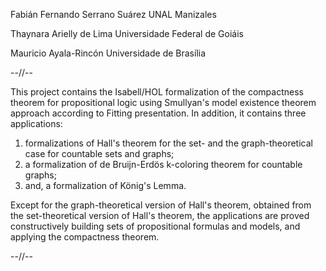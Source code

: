Fabián Fernando Serrano Suárez  UNAL Manizales

Thaynara Arielly de Lima Universidade Federal de Goiáis

Mauricio Ayala-Rincón Universidade de Brasília

--//--

This project contains the Isabell/HOL formalization of the compactness theorem for propositional logic 
using Smullyan's model existence theorem approach according to Fitting presentation.
In addition, it contains three applications:
1. formalizations of Hall's theorem for the set- and the graph-theoretical case for countable sets
   and graphs;
2. a formalization of de Bruijn-Erdös k-coloring theorem for countable graphs;
4. and, a formalization of König's Lemma.

Except for the graph-theoretical version of Hall's theorem, obtained from the set-theoretical version
of Hall's theorem, the applications are proved constructively building sets of propositional formulas 
and models, and applying the compactness theorem.  

--//--
